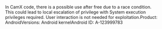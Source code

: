 In CamX code, there is a possible use after free due to a race condition. This could lead to local escalation of privilege with System execution privileges required. User interaction is not needed for exploitation.Product: AndroidVersions: Android kernelAndroid ID: A-123999783